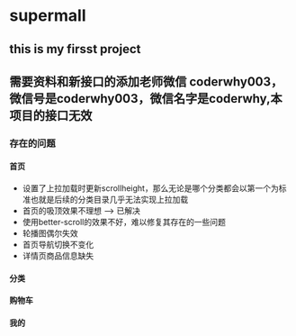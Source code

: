 # supermall

## this is my firsst project

## 需要资料和新接口的添加老师微信 coderwhy003，微信号是coderwhy003，微信名字是coderwhy,本项目的接口无效

### 存在的问题
#### 首页
* 设置了上拉加载时更新scrollheight，那么无论是哪个分类都会以第一个为标准也就是后续的分类目录几乎无法实现上拉加载
* 首页的吸顶效果不理想     -->     已解决
* 使用better-scroll的效果不好，难以修复其存在的一些问题
* 轮播图偶尔失效
* 首页导航切换不变化
* 详情页商品信息缺失
#### 分类

#### 购物车

#### 我的

